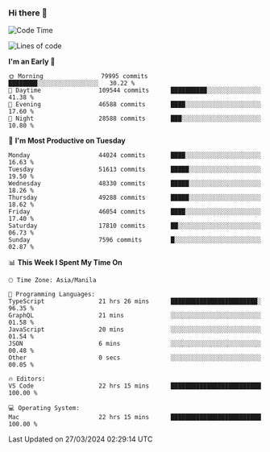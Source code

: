 ### Hi there 👋

<!--START_SECTION:waka-->
![Code Time](http://img.shields.io/badge/Code%20Time-4%2C993%20hrs%2055%20mins-blue)

![Lines of code](https://img.shields.io/badge/From%20Hello%20World%20I%27ve%20Written-117.9%20million%20lines%20of%20code-blue)

**I'm an Early 🐤** 

```text
🌞 Morning                79995 commits       ████████░░░░░░░░░░░░░░░░░   30.22 % 
🌆 Daytime                109544 commits      ██████████░░░░░░░░░░░░░░░   41.38 % 
🌃 Evening                46588 commits       ████░░░░░░░░░░░░░░░░░░░░░   17.60 % 
🌙 Night                  28588 commits       ███░░░░░░░░░░░░░░░░░░░░░░   10.80 % 
```
📅 **I'm Most Productive on Tuesday** 

```text
Monday                   44024 commits       ████░░░░░░░░░░░░░░░░░░░░░   16.63 % 
Tuesday                  51613 commits       █████░░░░░░░░░░░░░░░░░░░░   19.50 % 
Wednesday                48330 commits       █████░░░░░░░░░░░░░░░░░░░░   18.26 % 
Thursday                 49288 commits       █████░░░░░░░░░░░░░░░░░░░░   18.62 % 
Friday                   46054 commits       ████░░░░░░░░░░░░░░░░░░░░░   17.40 % 
Saturday                 17810 commits       ██░░░░░░░░░░░░░░░░░░░░░░░   06.73 % 
Sunday                   7596 commits        █░░░░░░░░░░░░░░░░░░░░░░░░   02.87 % 
```


📊 **This Week I Spent My Time On** 

```text
🕑︎ Time Zone: Asia/Manila

💬 Programming Languages: 
TypeScript               21 hrs 26 mins      ████████████████████████░   96.35 % 
GraphQL                  21 mins             ░░░░░░░░░░░░░░░░░░░░░░░░░   01.58 % 
JavaScript               20 mins             ░░░░░░░░░░░░░░░░░░░░░░░░░   01.54 % 
JSON                     6 mins              ░░░░░░░░░░░░░░░░░░░░░░░░░   00.48 % 
Other                    0 secs              ░░░░░░░░░░░░░░░░░░░░░░░░░   00.05 % 

🔥 Editors: 
VS Code                  22 hrs 15 mins      █████████████████████████   100.00 % 

💻 Operating System: 
Mac                      22 hrs 15 mins      █████████████████████████   100.00 % 
```


 Last Updated on 27/03/2024 02:29:14 UTC
<!--END_SECTION:waka-->


<!--
**rad182/rad182** is a ✨ _special_ ✨ repository because its `README.md` (this file) appears on your GitHub profile.

Here are some ideas to get you started:

- 🔭 I’m currently working on ...
- 🌱 I’m currently learning ...
- 👯 I’m looking to collaborate on ...
- 🤔 I’m looking for help with ...
- 💬 Ask me about ...
- 📫 How to reach me: ...
- 😄 Pronouns: ...
- ⚡ Fun fact: ...
-->
